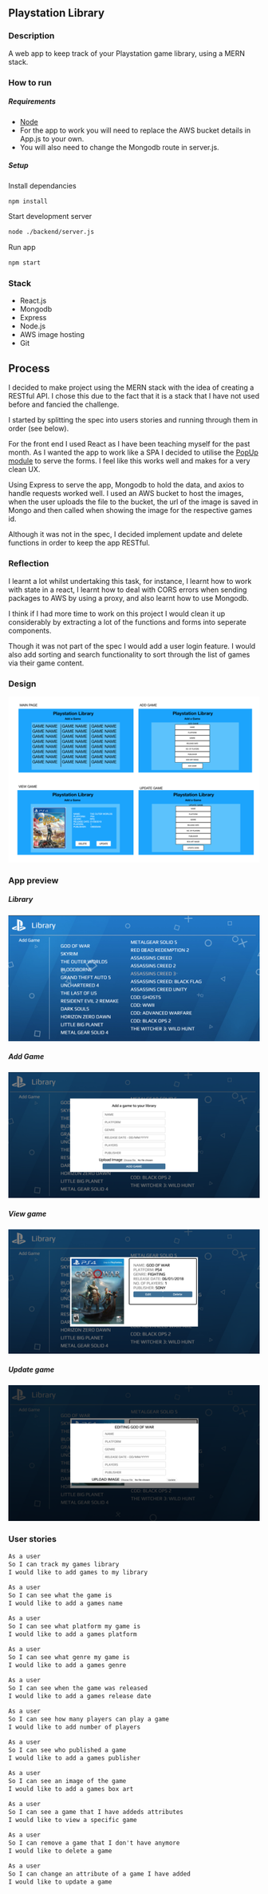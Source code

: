 ## Playstation Library

### Description
A web app to keep track of your Playstation game library, using a MERN stack. 
### How to run

##### Requirements
- [Node](https://nodejs.org/en/download/)
- For the app to work you will need to replace the AWS bucket details in App.js to your own.
- You will also need to change the Mongodb route in server.js.
##### Setup
Install dependancies
```bash
npm install
```
Start development server
```bash
node ./backend/server.js
```
Run app
```bash
npm start
```


### Stack
- React.js
- Mongodb
- Express
- Node.js
- AWS image hosting
- Git

## Process
I decided to make project using the MERN stack with the idea of creating a RESTful API. I chose this due to the fact that it is a stack that I have not used before and fancied the challenge.

I started by splitting the spec into users stories and running through them in order (see below).

For the front end I used React as I have been teaching myself for the past month. As I wanted the app to work like a SPA I decided to utilise the [PopUp module](https://www.npmjs.com/package/reactjs-popup) to serve the forms. I feel like this works well and makes for a very clean UX.

Using Express to serve the app, Mongodb to hold the data, and axios to handle requests worked well. I used an AWS bucket to host the images, when the user uploads the file to the bucket, the url of the image is saved in Mongo and then called when showing the image for the respective games id.

Although it was not in the spec, I decided implement update and delete functions in order to keep the app RESTful.

### Reflection
I learnt a lot whilst undertaking this task, for instance, I learnt how to work with state in a react, I learnt how to deal with CORS errors when sending packages to AWS by using a proxy, and also learnt how to use Mongodb.

I think if I had more time to work on this project I would clean it up considerably by extracting a lot of the functions and forms into seperate components.

Though it was not part of the spec I would add a user login feature. I would also add sorting and search functionality to sort through the list of games via their game content.
### Design

![design](./src/components/images/design.png)

### App preview
##### Library
![design](./src/components/images/library.png)
##### Add Game
![design](./src/components/images/add_game.png)
##### View game
![design](./src/components/images/view_game.png)
##### Update game
![design](./src/components/images/edit.png)





### User stories

```
As a user
So I can track my games library
I would like to add games to my library
```
```
As a user
So I can see what the game is
I would like to add a games name
```
```
As a user
So I can see what platform my game is
I would like to add a games platform
```
```
As a user
So I can see what genre my game is
I would like to add a games genre
```
```
As a user
So I can see when the game was released
I would like to add a games release date
```
```
As a user
So I can see how many players can play a game
I would like to add number of players
```
```
As a user
So I can see who published a game
I would like to add a games publisher
```
```
As a user
So I can see an image of the game
I would like to add a games box art
```
```
As a user
So I can see a game that I have addeds attributes
I would like to view a specific game
```
```
As a user
So I can remove a game that I don't have anymore
I would like to delete a game
```
```
As a user
So I can change an attribute of a game I have added
I would like to update a game
```





